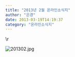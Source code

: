 ```yaml
---
title: "2013년 2월 온라인소식지"
author: "은경"
date: 2013-03-19T14:19:37
category: "온라인소식지"
---
```


\r

![201302.jpg](/files/attach/images/1659/042/007/6558622fabcdb80875321cae073a1d6c.jpg)
